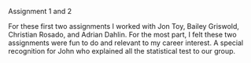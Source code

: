Assignment 1 and 2

For these first two assignments I worked with Jon Toy, Bailey Griswold, Christian Rosado, and Adrian Dahlin. 
For the most part, I felt these two assignments were fun to do and relevant to my career interest. A special recognition for John who explained all the statistical test to our group.
